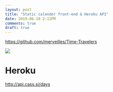 ```yaml
---
layout: post
title: "Static calender front-end & Heroku API"
date: 2019-06-10 2:12PM
comments: true
draft: true
---
```


https://github.com/merveilles/Time-Travelers

![](https://ftp.cass.si/zQDO5kTO5k.png)

# Heroku

http://api.cass.si/days